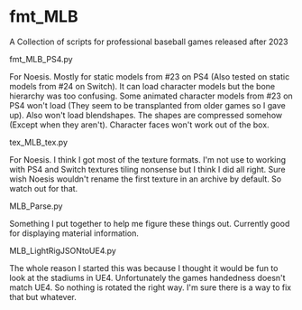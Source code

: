 # fmt_MLB
 A Collection of scripts for professional baseball games released after 2023
 
fmt_MLB_PS4.py

For Noesis. Mostly for static models from #23 on PS4 (Also tested on static models from #24 on Switch).
It can load character models but the bone hierarchy was too confusing.
Some animated character models from #23 on PS4 won't load (They seem to be transplanted from older games so I gave up).
Also won't load blendshapes. The shapes are compressed somehow (Except when they aren't).
Character faces won't work out of the box.
 
tex_MLB_tex.py

For Noesis. I think I got most of the texture formats. I'm not use to working with PS4 and Switch textures tiling nonsense but I think I did all right.
Sure wish Noesis wouldn't rename the first texture in an archive by default. So watch out for that.

MLB_Parse.py

Something I put together to help me figure these things out. Currently good for displaying material information.
 
MLB_LightRigJSONtoUE4.py

The whole reason I started this was because I thought it would be fun to look at the stadiums in UE4.
Unfortunately the games handedness doesn't match UE4. So nothing is rotated the right way. I'm sure there is a way to fix that but whatever.
